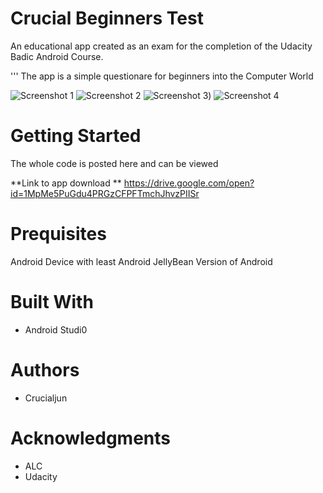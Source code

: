 # Crucial Beginners Test

An educational app created as an exam for the completion of the Udacity Badic Android Course.

'''
The app is a simple questionare for beginners into the Computer World

![Screenshot 1](https://i.imgur.com/gLlfK1n.jpg)
![Screenshot 2](https://i.imgur.com/dPgYRQq.jpg)
![Screenshot 3](https://i.imgur.com/EfGgfvw.jpg))
![Screenshot 4](https://i.imgur.com/WTqK9pr.jpg)


# Getting Started
The whole code is posted here and can be viewed

**Link to app download **
https://drive.google.com/open?id=1MpMe5PuGdu4PRGzCFPFTmchJhvzPIISr

# Prequisites
Android Device with least Android JellyBean Version of Android

# Built With
* Android Studi0


# Authors
* Crucialjun


# Acknowledgments
* ALC
* Udacity

